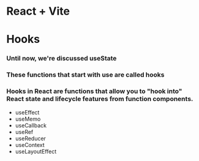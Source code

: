 # React + Vite

# Hooks
### Until now, we're discussed useState
### These functions that start with use are called hooks
### Hooks in React are functions that allow you to "hook into" React state and lifecycle features from function components.

- useEffect
- useMemo
- useCallback
- useRef
- useReducer 
- useContext 
- useLayoutEffect

